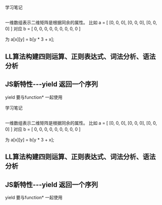 学习笔记

## 
一维数组表示二维矩阵是根据同余的属性。
比如
a = [
      [0, 0, 0],
      [0, 0, 0],
      [0, 0, 0]
    ]
对应
b = [
      0, 0, 0,
      0, 0, 0,
      0, 0, 0
    ]

  为
  a[x][y] = b[y * 3 + x];


## LL算法构建四则运算、正则表达式、词法分析、语法分析
  
## JS新特性---yield 返回一个序列


yield 要与function* 一起使用


学习笔记

## 
一维数组表示二维矩阵是根据同余的属性。
比如
a = [
      [0, 0, 0],
      [0, 0, 0],
      [0, 0, 0]
    ]
对应
b = [
      0, 0, 0,
      0, 0, 0,
      0, 0, 0
    ]

  为
  a[x][y] = b[y * 3 + x];


## LL算法构建四则运算、正则表达式、词法分析、语法分析
  
## JS新特性---yield 返回一个序列


yield 要与function* 一起使用


